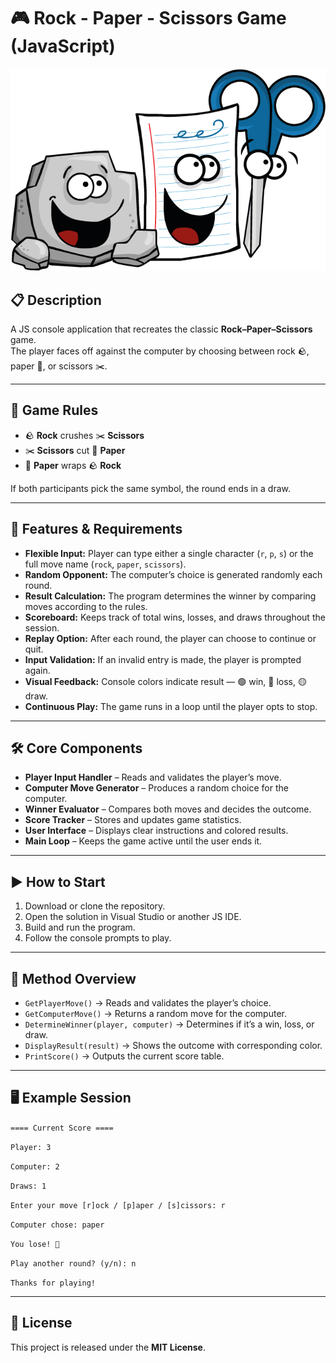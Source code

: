 # 🎮 Rock - Paper - Scissors Game (JavaScript)

![Rock Paper Scissors](../Images/0_3oJdSb7B26rt3xjJ.png)

## 📋 Description

A JS console application that recreates the classic **Rock–Paper–Scissors** game.  
The player faces off against the computer by choosing between rock 🪨, paper 📄, or scissors ✂️.

---

## 📖 Game Rules

- 🪨 **Rock** crushes ✂️ **Scissors**
- ✂️ **Scissors** cut 📄 **Paper**
- 📄 **Paper** wraps 🪨 **Rock**

If both participants pick the same symbol, the round ends in a draw.

---

## 🎯 Features & Requirements

- **Flexible Input:** Player can type either a single character (`r`, `p`, `s`) or the full move name (`rock`, `paper`, `scissors`).
- **Random Opponent:** The computer’s choice is generated randomly each round.
- **Result Calculation:** The program determines the winner by comparing moves according to the rules.
- **Scoreboard:** Keeps track of total wins, losses, and draws throughout the session.
- **Replay Option:** After each round, the player can choose to continue or quit.
- **Input Validation:** If an invalid entry is made, the player is prompted again.
- **Visual Feedback:** Console colors indicate result — 🟢 win, 🔴 loss, 🟡 draw.
- **Continuous Play:** The game runs in a loop until the player opts to stop.

---

## 🛠 Core Components

- **Player Input Handler** – Reads and validates the player’s move.
- **Computer Move Generator** – Produces a random choice for the computer.
- **Winner Evaluator** – Compares both moves and decides the outcome.
- **Score Tracker** – Stores and updates game statistics.
- **User Interface** – Displays clear instructions and colored results.
- **Main Loop** – Keeps the game active until the user ends it.

---

## ▶️ How to Start

1. Download or clone the repository.  
2. Open the solution in Visual Studio or another JS IDE.  
3. Build and run the program.  
4. Follow the console prompts to play.

---

## 📂 Method Overview

- `GetPlayerMove()` → Reads and validates the player’s choice.  
- `GetComputerMove()` → Returns a random move for the computer.  
- `DetermineWinner(player, computer)` → Determines if it’s a win, loss, or draw.  
- `DisplayResult(result)` → Shows the outcome with corresponding color.  
- `PrintScore()` → Outputs the current score table.

---

## 🖥 Example Session
`==== Current Score ====`

`Player: 3`

`Computer: 2`

`Draws: 1`


`Enter your move [r]ock / [p]aper / [s]cissors: r`

`Computer chose: paper`

`You lose! 🔴`


`Play another round? (y/n): n`

`Thanks for playing!`

---

## 📜 License

This project is released under the **MIT License**.

